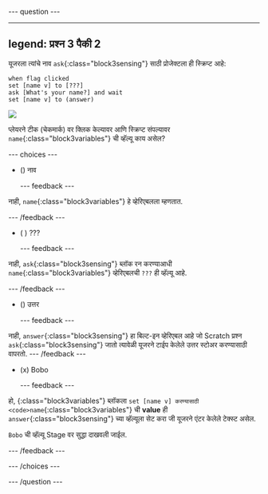 
--- question ---

---
legend: प्रश्न 3 पैकी 2
---

यूजरला त्यांचे नाव `ask`{:class="block3sensing"} साठी प्रोजेक्टला ही स्क्रिप्ट आहे:

```blocks3
when flag clicked
set [name v] to [???] 
ask [What's your name?] and wait 
set [name v] to (answer)
```

![](images/q1-chatbot.png)

प्लेयरने टीक (चेकमार्क) वर क्लिक केल्यावर आणि स्क्रिप्ट संपल्यावर `name`{:class="block3variables"} ची व्हॅल्यू काय असेल?

--- choices ---

- () नाव

  --- feedback ---

नाही, `name`{:class="block3variables"} हे व्हेरिएबलला म्हणतात.

  --- /feedback ---

- ( ) ???

  --- feedback ---

नाही, `ask`{:class="block3sensing"} ब्लॉक रन करण्याआधी `name`{:class="block3variables"} व्हेरिएबलची `???` ही व्हॅल्यू आहे.

  --- /feedback ---

- () उत्तर

  --- feedback ---

नाही, `answer`{:class="block3sensing"} हा बिल्ट-इन व्हेरिएबल आहे जो Scratch प्रश्न `ask`{:class="block3sensing"} जातो त्यावेळी यूजरने टाईप केलेले उत्तर स्टोअर करण्यासाठी वापरतो. --- /feedback ---

- (x) Bobo

  --- feedback ---

हो, </code>{:class="block3variables"} ब्लॉकला `set [name v] करण्यासाठी <code>name`{:class="block3variables"} ची **value** ही `answer`{:class="block3sensing"} च्या व्हॅल्यूला सेट करा जी यूजरने एंटर केलेले टेक्स्ट असेल.

`Bobo` ची व्हॅल्यू Stage वर सुद्धा दाखवली जाईल.

  --- /feedback ---

--- /choices ---

--- /question ---

